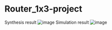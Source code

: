 # Router_1x3-project
Synthesis result
![image](https://github.com/Manikanta-1723/Router_1x3-project/assets/153538651/087e0f06-1da7-4070-853c-0943dc519823)
Simulation result
![image](https://github.com/Manikanta-1723/Router_1x3-project/assets/153538651/fe9800d7-314d-4715-85f1-1a278abd6750)
